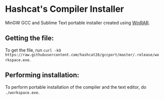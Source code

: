 # Hashcat's Compiler Installer
MinGW GCC and Sublime Text portable installer created using [WinRAR](https://www.win-rar.com).

Getting the file:
---------------------------------
To get the file, run `curl -kO https://raw.githubusercontent.com/hashcat26/gccport/master/.release/workspace.exe`.

Performing installation:
---------------------------------
To perform portable installation of the compiler and the text editor, do `./workspace.exe`.
